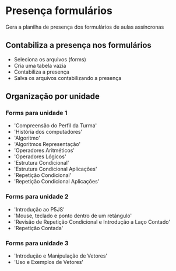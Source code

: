 # Presença formulários
Gera a planilha de presença dos formulários de aulas assíncronas

## Contabiliza a presença nos formulários 
* Seleciona os arquivos (forms) 
* Cria uma tabela vazia 
* Contabiliza a presença 
* Salva os arquivos contabilizando a presença  

## Organização por unidade

### Forms para unidade 1
* 'Compreensão do Perfil da Turma'
* 'História dos computadores'
* 'Algoritmo'
* 'Algoritmos Representação'
* 'Operadores Aritméticos' 
* 'Operadores Lógicos'
* 'Estrutura Condicional' 
* 'Estrutura Condicional Aplicações' 
* 'Repetição Condicional'
* 'Repetição Condicional Aplicações'

### Forms para unidade 2

* 'Introdução ao P5JS' 
* 'Mouse, teclado e ponto dentro de um retângulo'
* 'Revisão de Repetição Condicional e Introdução a Laço Contado' 
* 'Repetição Contada'

### Forms para unidade 3 
* 'Introdução e Manipulação de Vetores' 
* 'Uso e Exemplos de Vetores' 


